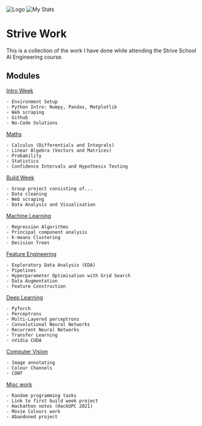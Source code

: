 
![Logo](https://images.typeform.com/images/b2bYUGSFJFL6/image/default)
![My Stats](https://github-readme-stats.vercel.app/api/?username=Tomjohnsonellis&count_private=true&theme=nightowl&showicons=true)

    
# Strive Work

This is a collection of the work I have done while attending the Strive School AI Engineering course.
## Modules

[Intro Week](https://github.com/Tomjohnsonellis/strive-work/tree/main/intro-week)

    - Environment Setup
    - Python Intro: Numpy, Pandas, Matplotlib 
    - Web scraping
    - Github
    - No-Code Solutions

[Maths](https://github.com/Tomjohnsonellis/strive-work/tree/main/math)

    - Calculus (Differentials and Integrals)
    - Linear Algebra (Vectors and Matrices)
    - Probability
    - Statistics
    - Confidence Intervals and Hypothesis Testing 

[Build Week](https://github.com/Tomjohnsonellis/Dystopian-Analysis)

    - Group project consisting of...
    - Data cleaning
    - Web scraping
    - Data Analysis and Visualisation

[Machine Learning](https://github.com/Tomjohnsonellis/strive-work/tree/main/machine-learning)

    - Regression Algorithms
    - Principal component analysis
    - K-means Clustering
    - Decision Trees
    
[Feature Engineering](https://github.com/Tomjohnsonellis/strive-work/tree/main/machine-learning)

    - Exploratory Data Analysis (EDA)
    - Pipelines
    - Hyperparameter Optimisation with Grid Search
    - Data Augmentation
    - Feature Construction
    
[Deep Learning](https://github.com/Tomjohnsonellis/strive-work/tree/main/deep-learning)

    - PyTorch
    - Perceptrons
    - Multi-Layered perceptrons
    - Convolutional Neural Networks
    - Recurrent Neural Networks
    - Transfer Learning
    - nVidia CUDA

[Computer Vision](https://github.com/Tomjohnsonellis/strive-work/tree/main/computer-vision)

    - Image annotating
    - Colour Channels
    - CONT


[Misc work](https://github.com/Tomjohnsonellis/strive-work/tree/main/misc)

    - Random programming tasks
    - Link to first build week project
    - Hackathon notes (HackUPC 2021)
    - Movie Colours work
    - Abandoned project